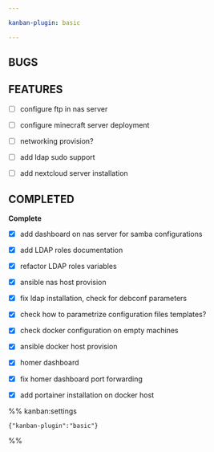 ```yaml
---

kanban-plugin: basic

---
```


## BUGS



## FEATURES

- [ ] configure ftp in nas server
- [ ] configure minecraft server deployment
- [ ] networking provision?
- [ ] add ldap sudo support
- [ ] add nextcloud server installation


## COMPLETED

**Complete**
- [x] add dashboard on nas server for samba configurations
- [x] add LDAP roles documentation
- [x] refactor LDAP roles variables
- [x] ansible nas host provision
- [x] fix ldap installation, check for debconf parameters
- [x] check how to parametrize configuration files templates?
- [x] check docker configuration on empty machines
- [x] ansible docker host provision
- [x] homer dashboard
- [x] fix homer dashboard port forwarding
- [x] add portainer installation on docker host




%% kanban:settings
```
{"kanban-plugin":"basic"}
```
%%